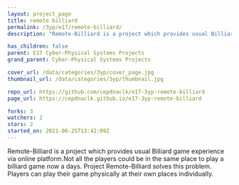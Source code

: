 ```yaml
---
layout: project_page
title: remote billiard
permalink: /3yp/e17/remote-billiard/
description: "Remote-Billiard is a project which provides usual Billiard game experience via online platform.Not all the players could be in the same place to play a billiard game now a days. Project Remote-Billiard solves this problem. Players can play their game physically at their own places individually."

has_children: false
parent: E17 Cyber-Physical Systems Projects
grand_parent: Cyber-Physical Systems Projects

cover_url: /data/categories/3yp/cover_page.jpg
thumbnail_url: /data/categories/3yp/thumbnail.jpg

repo_url: https://github.com/cepdnaclk/e17-3yp-remote-billiard
page_url: https://cepdnaclk.github.io/e17-3yp-remote-billiard

forks: 3
watchers: 2
stars: 2
started_on: 2021-06-25T13:42:09Z
---
```

Remote-Billiard is a project which provides usual Billiard game experience via online platform.Not all the players could be in the same place to play a billiard game now a days. Project Remote-Billiard solves this problem. Players can play their game physically at their own places individually.

